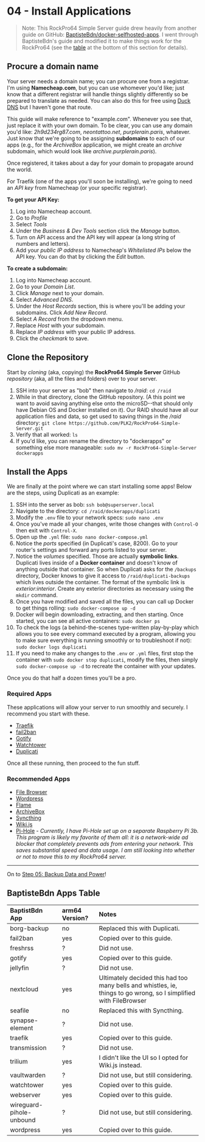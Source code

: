 # 04 - Install Applications

> Note: This RockPro64 Simple Server guide drew heavily from another guide on GitHub: [BaptisteBdn/docker-selfhosted-apps](https://github.com/BaptisteBdn/docker-selfhosted-apps). I went through BaptisteBdn's guide and modified it to make things work for the RockPro64 (see the [table](#BaptisteBdn-Apps-Table) at the bottom of this section for details).

## Procure a domain name

Your server needs a domain name; you can procure one from a registrar. I'm using **Namecheap.com**, but you can use whomever you'd like; just know that a different registrar will handle things slightly differently so be prepared to translate as needed. You can also do this for free using [Duck DNS](https://github.com/linuxserver/docker-duckdns) but I haven't gone that route.

This guide will make reference to "example.com". Whenever you see that, just replace it with your own domain. To be clear, you can use any domain you'd like: *2h9d234rg87.com*, *neontattoo.net*, *purplerain.paris*, whatever. Just know that we're going to be assigning **subdomains** to each of our apps (e.g., for the *ArchiveBox* application, we might create an *archive* subdomain, which would look like *archive.purplerain.paris*).

Once registered, it takes about a day for your domain to propagate around the world.

For Traefik (one of the apps you'll soon be installing), we're going to need an *API key* from Namecheap (or your specific registrar). 

**To get your API Key:**
1. Log into Namecheap account.
2. Go to *Profile*
3. Select *Tools*
4. Under the *Business & Dev Tools* section click the *Manage* button. 
5. Turn on API access and the API key will appear (a long string of numbers and letters). 
6. Add your *public IP address* to Namecheap's *Whitelisted IPs* below the API key. You can do that by clicking the *Edit* button.

**To create a subdomain:**
1. Log into Namecheap account.
2. Go to your *Domain List*.
3. Click *Manage* next to your domain. 
4. Select *Advanced DNS*. 
5. Under the *Host Records* section, this is where you'll be adding your subdomains. Click *Add New Record*.
6. Select *A Record* from the dropdown menu.
7. Replace *Host* with your subdomain.
8. Replace *IP address* with your public IP address.
9. Click the _checkmark_ to save.


## Clone the Repository

Start by _cloning_ (aka, copying) the **RockPro64 Simple Server** GitHub _repository_ (aka, all the files and folders) over to your server.

1. SSH into your server as "bob" then navigate to */raid*: `cd /raid`
2. While in that directory, clone the  GitHub repository. (A this point we want to avoid saving anything else onto the microSD--that should only have Debian OS and Docker installed on it). Our RAID should have all our application files and data, so get used to saving things in the */raid* directory: `git clone https://github.com/PLK2/RockPro64-Simple-Server.git`
3. Verify that all worked: `ls`
4. If you'd like, you can rename the directory to "dockerapps" or something else more manageable: `sudo mv -r RockPro64-Simple-Server dockerapps`


## Install the Apps
We are finally at the point where we can start installing some apps! Below are the steps, using Duplicati as an example:

1. SSH into the server as bob: `ssh bob@superserver.local`
2. Navigate to the directory: `cd /raid/dockerapps/duplicati`
3. Modify the `.env` file to your network specs: `sudo nano .env`
4. Once you've made all your changes, write those changes with `Control-O` then exit with `Control-X`.
5. Open up the `.yml` file: `sudo nano docker-compose.yml`
6. Notice the *ports* specified (in Duplicati's case, 8200). Go to your router's settings and forward any ports listed to your server.
7. Notice the *volumes* specified. Those are actually **symbolic links**. Duplicati lives inside of a **Docker container** and doesn't know of anything outside that container. So when Duplicati asks for the `/backups` directory, Docker knows to give it access to `/raid/duplicati-backups` which lives outside the container. The format of the symbolic link is *exterior:interior*. Create any exterior directories as necessary using the `mkdir` command.
8. Once you have modified and saved all the files, you can call up Docker to get things rolling: `sudo docker-compose up -d`
9. Docker will begin downloading, extracting, and then starting. Once started, you can see all active containers: `sudo docker ps`
10. To check the logs (a behind-the-scenes type-written play-by-play which allows you to see every command executed by a program, allowing you to make sure everything is running smoothly or to troubleshoot if not): `sudo docker logs duplicati`
11. If you need to make any changes to the `.env` or `.yml` files, first stop the container with `sudo docker stop duplicati`, modify the files, then simply `sudo docker-compose up -d` to recreate the container with your updates.

Once you do that half a dozen times you'll be a pro.


### Required Apps
These applications will allow your server to run smoothly and securely. I recommend you start with these.

* [Traefik](traefik/)
* [fail2ban](fail2ban/)
* [Gotify](gotify/)
* [Watchtower](watchtower/)
* [Duplicati](duplicati/)

Once all these running, then proceed to the fun stuff.


### Recommended Apps

* [File Browser](filebrowser/)
* [Wordpress](wordpress/)
* [Flame](flame/)
* [ArchiveBox](archivebox/)
* [Syncthing](syncthing/)
* [Wiki.js](wiki/)
* [Pi-Hole](https://hub.docker.com/r/pihole/pihole) - *Currently, I have Pi-Hole set up on a separate Raspberry Pi 3b. This program is likely my favorite of them all: it is a network-wide ad blocker that completely prevents ads from entering your network. This saves substantial speed and data usage. I am still looking into whether or not to move this to my RockPro64 server.*

***

On to [Step 05: Backup Data and Power](05-backup-data-and-power.md)!

## BaptisteBdn Apps Table

| BaptistBdn App | arm64 Version? | Notes |
|:--|:--|:--|
| borg-backup | no | Replaced this with Duplicati. |
| fail2ban | yes | Copied over to this guide. |
| freshrss | ? | Did not use. |
| gotify | yes | Copied over to this guide. |
| jellyfin | ? | Did not use. |
| nextcloud | yes | Ultimately decided this had too many bells and whistles, ie, things to go wrong, so I simplified with FileBrowser |
| seafile | no | Replaced this with Syncthing. |
| synapse-element | ? | Did not use. |
| traefik | yes | Copied over to this guide. |
| transmission | ? | Did not use. |
| trilium | yes | I didn't like the UI so I opted for Wiki.js instead. |
| vaultwarden | ? | Did not use, but still considering. |
| watchtower | yes | Copied over to this guide. |
| webserver | yes | Copied over to this guide. |
| wireguard-pihole-unbound | ? | Did not use, but still considering. |
| wordpress | yes | Copied over to this guide. |
